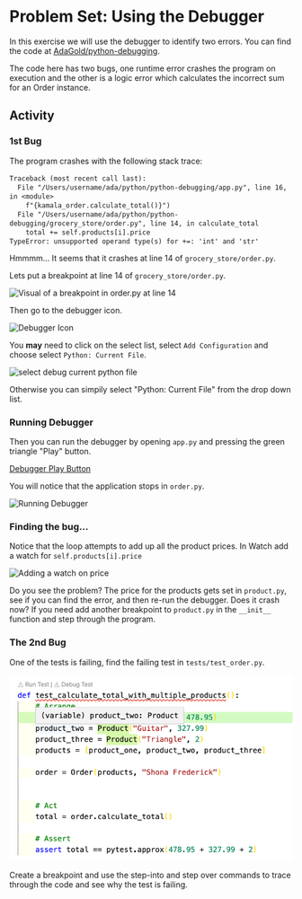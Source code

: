 # Problem Set: Using the Debugger

In this exercise we will use the debugger to identify two errors.  You can find the code at [AdaGold/python-debugging](https://github.com/AdaGold/python-debugging).

The code here has two bugs, one runtime error crashes the program on execution and the other is a logic error which calculates the incorrect sum for an Order instance.  

## Activity

### 1st Bug

The program crashes with the following stack trace:

```
Traceback (most recent call last):
  File "/Users/username/ada/python/python-debugging/app.py", line 16, in <module>
    f"{kamala_order.calculate_total()}")
  File "/Users/username/ada/python/python-debugging/grocery_store/order.py", line 14, in calculate_total
    total += self.products[i].price
TypeError: unsupported operand type(s) for +=: 'int' and 'str'
```

Hmmmm... It seems that it crashes at line 14 of `grocery_store/order.py`.

Lets put a breakpoint at line 14 of `grocery_store/order.py`.

![Visual of a breakpoint in order.py at line 14](assets/order-py-breakpoint.png)

Then go to the debugger icon.

![Debugger Icon](assets/debugger-icon.png)

You **may** need to click on the select list, select `Add Configuration` and choose select `Python: Current File`.

![select debug current python file](assets/debug-current-python-file.png)

Otherwise you can simpily select "Python: Current File" from the drop down list.  

### Running Debugger

Then you can run the debugger by opening `app.py` and pressing the green triangle "Play" button.

[Debugger Play Button](assets/debugger-play.png)

You will notice that the application stops in `order.py`.

![Running Debugger](assets/running-debugger.png)

### Finding the bug...

Notice that the loop attempts to add up all the product prices.  In Watch add a watch for `self.products[i].price`

![Adding a watch on price](assets/watch-price.png)

Do you see the problem?  The price for the products gets set in `product.py`, see if you can find the error, and then re-run the debugger.  Does it crash now?  If you need add another breakpoint to `product.py` in the `__init__` function and step through the program.


### The 2nd Bug

One of the tests is failing, find the failing test in `tests/test_order.py`.  

![Failing test](../assets/vs-code-debugger/exercise-failing-test.png)

Create a breakpoint and use the step-into and step over commands to trace through the code and see why the test is failing.

